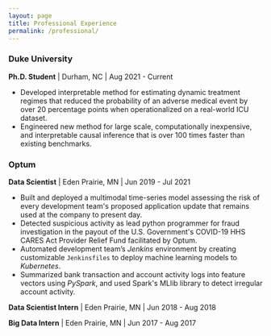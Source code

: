 ```yaml
---
layout: page
title: Professional Experience
permalink: /professional/
---
```


<h3>Duke University</h3>

**Ph.D. Student** | Durham, NC | Aug 2021 - Current

- Developed interpretable method for estimating dynamic treatment regimes that reduced the probability of an adverse 
medical event by over 20 percentage points when operationalized on a real-world ICU dataset. 
- Engineered new method for large scale, computationally inexpensive, and interpretable causal inference that is over 
100 times faster than existing benchmarks.


<h3>Optum</h3>

**Data Scientist** | Eden Prairie, MN | Jun 2019 - Jul 2021

- Built and deployed a multimodal time-series model assessing the risk of every development team's proposed application update that remains used at the company to present day. 
- Detected suspicious activity as lead python programmer for fraud investigation in the payout of the U.S. Government's COVID-19 HHS CARES Act Provider Relief Fund facilitated by Optum. 
- Automated development team’s *Jenkins* environment by creating customizable `Jenkinsfiles` to deploy machine learning models to *Kubernetes*. 
- Summarized bank transaction and account activity logs into feature vectors using *PySpark*, and used Spark's MLlib library to detect irregular account activity.


**Data Scientist Intern** | Eden Prairie, MN | Jun 2018 - Aug 2018

**Big Data Intern** | Eden Prairie, MN | Jun 2017 - Aug 2017

